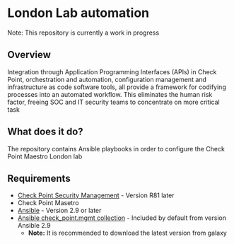 # London Lab automation

Note: This repository is currently a work in progress

## Overview
Integration through Application Programming Interfaces (APIs) in Check Point, orchestration and automation, configuration management and infrastructure as code software tools, all provide a framework for codifying processes into an automated workflow. This eliminates the human risk factor, freeing SOC and IT security teams to concentrate on more critical task

## What does it do?
The repository contains Ansible playbooks in order to configure the Check Point Maestro London lab

## Requirements
- [Check Point Security Management](https://supportcenter.checkpoint.com/supportcenter/portal?eventSubmit_doGoviewsolutiondetails=&solutionid=sk166715) - Version R81 later
- Check Point Masetro
- [Ansible](https://docs.ansible.com/ansible/latest/installation_guide/intro_installation.html) - Version 2.9 or later
- [Ansible check_point.mgmt collection](https://galaxy.ansible.com/check_point/mgmt) - Included by default from version Ansible 2.9
  - **Note:** It is recommended to download the latest version from galaxy
